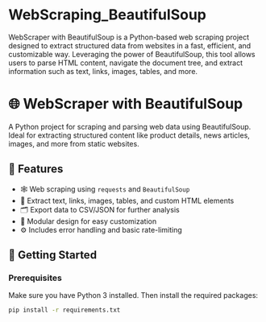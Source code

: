 # WebScraping_BeautifulSoup
WebScraper with BeautifulSoup is a Python-based web scraping project designed to extract structured data from websites in a fast, efficient, and customizable way. Leveraging the power of BeautifulSoup, this tool allows users to parse HTML content, navigate the document tree, and extract information such as text, links, images, tables, and more.

# 🌐 WebScraper with BeautifulSoup

A Python project for scraping and parsing web data using BeautifulSoup. Ideal for extracting structured content like product details, news articles, images, and more from static websites.

## 📌 Features

- 🕸️ Web scraping using `requests` and `BeautifulSoup`
- 🔎 Extract text, links, images, tables, and custom HTML elements
- 🗂️ Export data to CSV/JSON for further analysis
- 🧩 Modular design for easy customization
- ⚙️ Includes error handling and basic rate-limiting

## 🚀 Getting Started

### Prerequisites

Make sure you have Python 3 installed. Then install the required packages:

```bash
pip install -r requirements.txt
